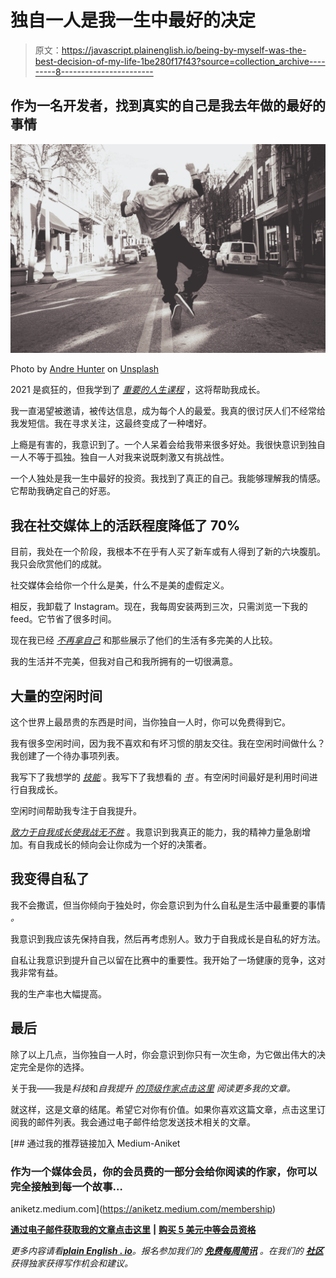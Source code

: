 # 独自一人是我一生中最好的决定

> 原文：<https://javascript.plainenglish.io/being-by-myself-was-the-best-decision-of-my-life-1be280f17f43?source=collection_archive---------8----------------------->

## 作为一名开发者，找到真实的自己是我去年做的最好的事情

![](img/92d1191297bf51466199c7f968bbe9f5.png)

Photo by [Andre Hunter](https://unsplash.com/@dre0316?utm_source=medium&utm_medium=referral) on [Unsplash](https://unsplash.com?utm_source=medium&utm_medium=referral)

2021 是疯狂的，但我学到了 [*重要的人生课程*](/3-lessons-i-learned-last-year-as-a-programmer-ec59f318cbc4) ，这将帮助我成长。

我一直渴望被邀请，被传达信息，成为每个人的最爱。我真的很讨厌人们不经常给我发短信。我在寻求关注，这最终变成了一种嗜好。

上瘾是有害的，我意识到了。一个人呆着会给我带来很多好处。我很快意识到独自一人不等于孤独。独自一人对我来说既刺激又有挑战性。

一个人独处是我一生中最好的投资。我找到了真正的自己。我能够理解我的情感。它帮助我确定自己的好恶。

## 我在社交媒体上的活跃程度降低了 70%

目前，我处在一个阶段，我根本不在乎有人买了新车或有人得到了新的六块腹肌。我只会欣赏他们的成就。

社交媒体会给你一个什么是美，什么不是美的虚假定义。

相反，我卸载了 Instagram。现在，我每周安装两到三次，只需浏览一下我的 feed。它节省了很多时间。

现在我已经 [*不再拿自己*](/stop-comparing-yourself-to-other-programmers-bbc2d5e46840) 和那些展示了他们的生活有多完美的人比较。

我的生活并不完美，但我对自己和我所拥有的一切很满意。

## 大量的空闲时间

这个世界上最昂贵的东西是时间，当你独自一人时，你可以免费得到它。

我有很多空闲时间，因为我不喜欢和有坏习惯的朋友交往。我在空闲时间做什么？我创建了一个待办事项列表。

我写下了我想学的 [*技能*](/top-3-skills-for-programmers-4460f5f059e) 。我写下了我想看的 [*书*](/top-3-non-technical-books-a-programmer-should-read-a8eb2929518a) 。有空闲时间最好是利用时间进行自我成长。

空闲时间帮助我专注于自我提升。

[*致力于自我成长使我战无不胜*](/3-things-that-will-make-you-invincible-in-your-workplace-f77cd0be451f) 。我意识到我真正的能力，我的精神力量急剧增加。有自我成长的倾向会让你成为一个好的决策者。

## 我变得自私了

我不会撒谎，但当你倾向于独处时，你会意识到为什么自私是生活中最重要的事情 *。*

我意识到我应该先保持自我，然后再考虑别人。致力于自我成长是自私的好方法。

自私让我意识到提升自己以留在比赛中的重要性。我开始了一场健康的竞争，这对我非常有益。

我的生产率也大幅提高。

## 最后

除了以上几点，当你独自一人时，你会意识到你只有一次生命，为它做出伟大的决定完全是你的选择。

关于我——我是*科技*和*自我提升* [*的顶级作家点击这里*](https://aniketz.medium.com/) *阅读更多我的文章。*

就这样，这是文章的结尾。希望它对你有价值。如果你喜欢这篇文章，点击这里订阅我的邮件列表。我会通过电子邮件给您发送技术相关的文章。

[](https://aniketz.medium.com/membership) [## 通过我的推荐链接加入 Medium-Aniket

### 作为一个媒体会员，你的会员费的一部分会给你阅读的作家，你可以完全接触到每一个故事…

aniketz.medium.com](https://aniketz.medium.com/membership) 

[**通过电子邮件获取我的文章点击这里**](https://aniketz.medium.com/subscribe) **|** [**购买 5 美元中等会员资格**](https://aniketz.medium.com/membership)

*更多内容请看*[***plain English . io***](http://plainenglish.io/)*。报名参加我们的* [***免费每周简讯***](http://newsletter.plainenglish.io/) *。在我们的* [***社区***](https://discord.gg/GtDtUAvyhW) *获得独家获得写作机会和建议。*